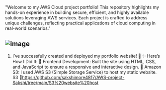 "Welcome to my AWS Cloud project portfolio! This repository highlights my hands-on experience in building secure, efficient, and highly available solutions leveraging AWS services. Each project is crafted to address unique challenges, reflecting practical applications of cloud computing in real-world scenarios."

![image](https://github.com/user-attachments/assets/b323e71b-cdde-4aea-82f7-6706638430cf)
--------------------------------------------------------------------------------------------------------------------------------------------------------------------------------------------
1)  I’ve successfully created and deployed my portfolio website! 🚀
✨ Here’s How I Did It:
🔹 Frontend Development: Built the site using HTML, CSS, and JavaScript to ensure a responsive and interactive design.
🔹 Amazon S3: I used AWS S3 (Simple Storage Service) to host my static website. S3
🔗https://github.com/sakshimore4817/AWS-project-Sakshi/tree/main/S3%20website%20host
